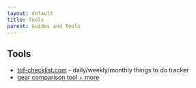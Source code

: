 ```yaml
---
layout: default
title: Tools
parent: Guides and Tools
---
```


## Tools

- [tof-checklist.com](https://tof-checklist.com/) - daily/weekly/monthly things to do tracker
- [gear comparison tool + more](https://tof-tools.vercel.app/gear-comparer)